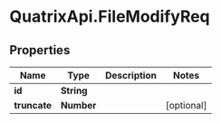 # QuatrixApi.FileModifyReq

## Properties
Name | Type | Description | Notes
------------ | ------------- | ------------- | -------------
**id** | **String** |  | 
**truncate** | **Number** |  | [optional] 


